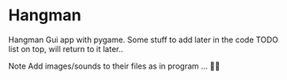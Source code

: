 # Hangman
Hangman Gui app with pygame.
Some stuff to add later in the code TODO list on top, will return to it later.. 

Note Add images/sounds to their files as in program ...  🙇🏾
 

